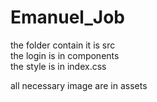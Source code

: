 # Emanuel_Job

the folder contain it is src<br />
the login is in components <br />
the style is in index.css <br />
 
all necessary image are in assets <br />
